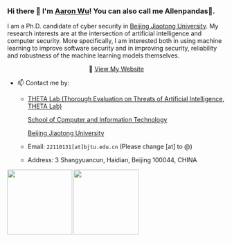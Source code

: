 ### Hi there 👋 I'm [Aaron Wu](https://github.com/Allenpandas)! You can also call me Allenpandas🐼.

I am a Ph.D. candidate of cyber security in [Beijing Jiaotong University](https://en.bjtu.edu.cn/). My research interests are at the intersection of artificial intelligence and computer security. More specifically, I am interested both in using machine learning to improve software security and in improving security, reliability and robustness of the machine learning models themselves. 

<p align="center"> 🔭 <a href="https://github.com/Allenpandas" target="_blank">View My Website</a></p>



- 📫 Contact me by:

  - [THETA Lab (Thorough Evaluation on Threats of Artificial Intelligence, THETA Lab)](http://jxd308.cn/) 

    [School of Computer and Information Technology](http://en.scit.bjtu.edu.cn/)

    [Beijing Jiaotong University](http://en.bjtu.edu.cn/)

  - Email: `22110131[at]bjtu.edu.cn` (Please change [at] to @)
  - Address: 3 Shangyuancun, Haidian, Beijing 100044, CHINA



<a href="https://github.com/Allenpandas/github-readme-stats">
  <img align="left" height="150px" src="https://github-readme-stats.vercel.app/api?username=Allenpandas&repo=github-readme-stats&hide=contribs" />
</a>
<a href="https://github.com/Allenpandas/convoychat">
  <img align="left" height="150px" src="https://github-readme-stats.vercel.app/api/top-langs/?username=Allenpandas&layout=compact" />
</a>
